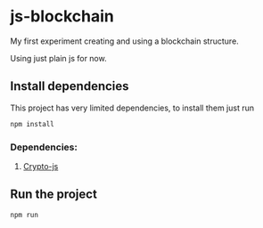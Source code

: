 # js-blockchain

My first experiment creating and using a blockchain structure.

Using just plain js for now.

## Install dependencies

This project has very limited dependencies, to install them just run


```bash
npm install
```

### Dependencies:

1. [Crypto-js](https://github.com/brix/crypto-js)

## Run the project

```bash
npm run
```